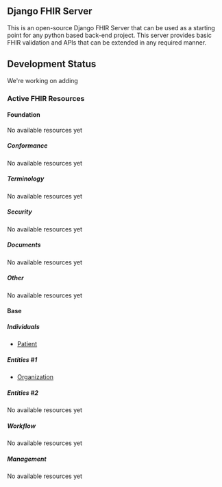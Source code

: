 ## Django FHIR Server

This is an open-source Django FHIR Server that can be used as a starting point for any python based back-end project. This server provides basic FHIR validation and APIs that can be extended in any required manner.

## Development Status

We're working on adding

### Active FHIR Resources

#### Foundation

No available resources yet

##### Conformance

No available resources yet

##### Terminology

No available resources yet

##### Security

No available resources yet

##### Documents

No available resources yet

##### Other

No available resources yet

#### Base

##### Individuals

- [Patient](http://hl7.org/fhir/patient.html)

##### Entities #1

- [Organization](http://hl7.org/fhir/organization.html)

##### Entities #2

No available resources yet

##### Workflow

No available resources yet

##### Management

No available resources yet
